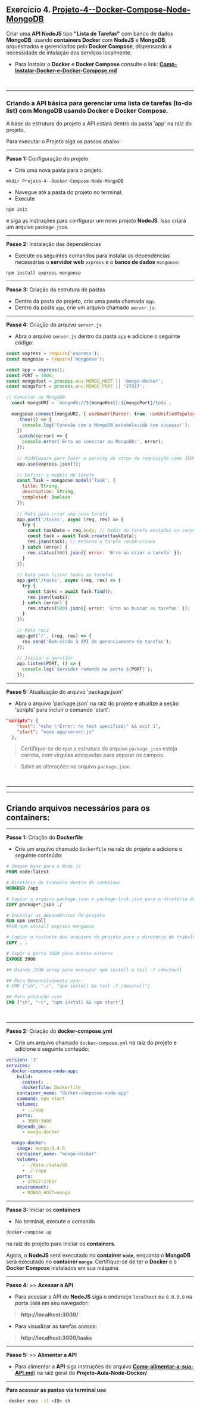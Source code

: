 ## Exercício 4. [Projeto-4--Docker-Compose-Node-MongoDB](Projeto-4--Docker-Compose-Node-MongoDB)

Criar uma **API NodeJS** tipo **"Lista de Tarefas"** com banco de dados **MongoDB**, usando **containers Docker** com **NodeJS** e **MongoDB**, orquestrados e gerenciados pelo **Docker Compose**, dispensando a necessidade de intalação dos serviços localmente.

- Para Instalar o **Docker** e **Docker Compose** consulte o link: [**Como-Instalar-Docker-e-Docker-Compose.md**](Como-Instalar-Docker-e-Docker-Compose.md)

<br>

**********

###  Criando a API básica para gerenciar uma lista de tarefas (to-do list) com MongoDB usando Docker e Docker Compose.
A base da estrutura do projeto a API estará dentro da pasta 'app' na raiz do projeto. 

Para executar o Projeto siga os passos abaixo:

***
**Passo 1:** Configuração do projeto
- Crie uma nova pasta para o projeto.
```shell
mkdir Projeto-4--Docker-Compose-Node-MongoDB
```
- Navegue até a pasta do projeto no terminal.
- Execute 
```shell
npm init
```
e siga as instruções para configurar um novo projeto **NodeJS**. Isso criará um arquivo `package.json`.

***
**Passo 2:** Instalação das dependências
- Execute os seguintes comandos para instalar as dependências necessárias o **servidor web** `express` e o **banco de dados** `mongoose`:
```shell
npm install express mongoose
```

***
**Passo 3:** Criação da estrutura de pastas
- Dentro da pasta do projeto, crie uma pasta chamada `app`.
- Dentro da pasta `app`, crie um arquivo chamado `server.js`.

***
**Passo 4:** Criação do arquivo `server.js`
- Abra o arquivo `server.js` dentro da pasta `app` e adicione o seguinte código:

```javascript
const express = require('express');
const mongoose = require('mongoose');

const app = express();
const PORT = 3000;
const mongoHost = process.env.MONGO_HOST || 'mongo-docker';
const mongoPort = process.env.MONGO_PORT || '27017';

// Conectar ao MongoDB
  const mongoURI = `mongodb://${mongoHost}:${mongoPort}/todo`;
  
  mongoose.connect(mongoURI, { useNewUrlParser: true, useUnifiedTopology: true })
    .then(() => {
      console.log('Conexão com o MongoDB estabelecida com sucesso!');
    })
    .catch((error) => {
      console.error('Erro ao conectar ao MongoDB:', error);
    });
  
    // Middleware para fazer o parsing do corpo da requisição como JSON
    app.use(express.json());
    
    // Definir o modelo de tarefa
    const Task = mongoose.model('Task', {
      title: String,
      description: String,
      completed: Boolean
    });
    
    // Rota para criar uma nova tarefa
    app.post('/tasks', async (req, res) => {
      try {
        const taskData = req.body; // Dados da tarefa enviados no corpo da requisição
        const task = await Task.create(taskData);
        res.json(task); // Retorna a tarefa recém-criada
      } catch (error) {
        res.status(500).json({ error: 'Erro ao criar a tarefa' });
      }
    });
    
    // Rota para listar todas as tarefas
    app.get('/tasks', async (req, res) => {
      try {
        const tasks = await Task.find();
        res.json(tasks);
      } catch (error) {
        res.status(500).json({ error: 'Erro ao buscar as tarefas' });
      }
    });
    
    // Rota raiz
    app.get('/', (req, res) => {
      res.send('Bem-vindo à API de gerenciamento de tarefas');
    });
    
    // Iniciar o servidor
    app.listen(PORT, () => {
      console.log(`Servidor rodando na porta ${PORT}`);
    });

```

***
**Passo 5:** Atualização do arquivo 'package.json'
- Abra o arquivo 'package.json' na raiz do projeto e atualize a seção 'scripts' para incluir o comando 'start':
```json
"scripts": {
    "test": "echo \"Error: no test specified\" && exit 1",
    "start": "node app/server.js"
  },
```

>Certifique-se de que a estrutura do arquivo `package.json` esteja correta, com vírgulas adequadas para separar os campos.

>Salve as alterações no arquivo `package.json`.

<br>

***************************************************
***************************************************
## Criando arquivos necessários para os containers:

***
**Passo 1:** Criação do **Dockerfile**
- Crie um arquivo chamado `Dockerfile` na raiz do projeto e adicione o seguinte conteúdo:

```Dockerfile
# Imagem base para o Node.js
FROM node:latest

# Diretório de trabalho dentro do contêiner
WORKDIR /app

# Copiar o arquivo package.json e package-lock.json para o diretório de trabalho
COPY package*.json ./

# Instalar as dependências do projeto
RUN npm install
#RUN npm install express mongoose

# Copiar o restante dos arquivos do projeto para o diretório de trabalho
COPY . .

# Expor a porta 3000 para acesso externo
EXPOSE 3000

## Usando JSON array para executar npm install e tail -f /dev/null

## Para Desenvolvimento usar:
# CMD ["sh", "-c", "npm install && tail -f /dev/null"]

## Para produção usar
CMD ["sh", "-c", "npm install && npm start"]

```

<br>

***
**Passo 2:** Criação do **docker-compose.yml**
- Crie um arquivo chamado `docker-compose.yml` na raiz do projeto e adicione o seguinte conteúdo:

```yaml
version: '3'
services:
  docker-compoose-node-app:
    build:
      context: .
      dockerfile: Dockerfile
    container_name: "docker-compoose-node-app"
    command: npm start
    volumes:
      - .:/app
    ports:
      - 3000:3000
    depends_on:
      - mongo-docker

  mongo-docker:
    image: mongo:4.4.6
    container_name: "mongo-docker"
    volumes:
      - ./data:/data/db
      - ./:/app
    ports:
      - 27017:27017
    environment:
      - MONGO_HOST=mongo

```

***
**Passo 3:** Iniciar os **containers**
- No terminal, execute o comando 

```bash
docker-compose up
```
na raiz do projeto para iniciar os **containers**.

Agora, o **NodeJS** será executado no **container `node`**, enquanto o **MongoDB** será executado no **container `mongo`**. Certifique-se de ter o **Docker** e o **Docker Compose** instalados em sua máquina.

***
**Passo 4:** >> **Acessar a API**
- Para acessar a API do **NodeJS** siga 
o endereço `localhost` ou `0.0.0.0` na porta `3000` em seu navegador:
> **http://localhost:3000/** 

- Para visualizar as tarefas acesse:
> **http://localhost:3000/tasks**

***
**Passo 5:** >> **Alimentar a API**
- Para alimentar a **API** siga instruções do arquivo [**Como-alimentar-a-sua-API.md**](../Como-alimentar-a-sua-API.md)) na raiz geral do **Projeto-Aula-Node-Docker/**

****
**Para acessar as pastas via terminal use**

```bash
 docker exec -it <ID> sh
```

<br>
